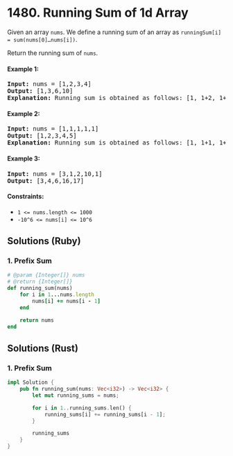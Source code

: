 # 1480. Running Sum of 1d Array
Given an array `nums`. We define a running sum of an array as `runningSum[i] = sum(nums[0]…nums[i])`.

Return the running sum of `nums`.

#### Example 1:
<pre>
<strong>Input:</strong> nums = [1,2,3,4]
<strong>Output:</strong> [1,3,6,10]
<strong>Explanation:</strong> Running sum is obtained as follows: [1, 1+2, 1+2+3, 1+2+3+4].
</pre>

#### Example 2:
<pre>
<strong>Input:</strong> nums = [1,1,1,1,1]
<strong>Output:</strong> [1,2,3,4,5]
<strong>Explanation:</strong> Running sum is obtained as follows: [1, 1+1, 1+1+1, 1+1+1+1, 1+1+1+1+1].
</pre>

#### Example 3:
<pre>
<strong>Input:</strong> nums = [3,1,2,10,1]
<strong>Output:</strong> [3,4,6,16,17]
</pre>

#### Constraints:
* `1 <= nums.length <= 1000`
* `-10^6 <= nums[i] <= 10^6`

## Solutions (Ruby)

### 1. Prefix Sum
```Ruby
# @param {Integer[]} nums
# @return {Integer[]}
def running_sum(nums)
    for i in 1...nums.length
        nums[i] += nums[i - 1]
    end

    return nums
end
```

## Solutions (Rust)

### 1. Prefix Sum
```Rust
impl Solution {
    pub fn running_sum(nums: Vec<i32>) -> Vec<i32> {
        let mut running_sums = nums;

        for i in 1..running_sums.len() {
            running_sums[i] += running_sums[i - 1];
        }

        running_sums
    }
}
```
